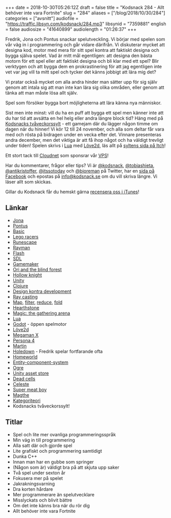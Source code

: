+++
date = 2018-10-30T05:26:12Z
draft = false
title = "Kodsnack 284 - Allt behöver inte vara Fortnite"
slug = "284"
aliases = ["/blog/2018/10/30/284"]
categories = ["avsnitt"]
audiofile = "https://traffic.libsyn.com/kodsnack/284.mp3"
libsynid = "7359881"
english = false
audiosize = "41640899"
audiolength = "01:26:37"
+++

Fredrik, Jona och Pontus snackar spelutveckling. Vi börjar med spelen som vår väg in i programmering och går vidare därifrån. Vi diskuterar mycket att designa kod, motor med mera för sitt spel kontra att faktiskt designa och bygga själva spelet. Vad är mitt mål egentligen: att designa den bästa motorn för ett spel eller att faktiskt designa och bli klar med ett spel? Blir verktygen och att bygga dem en prokrastinering för att jag egentligen inte vet var jag vill ta mitt spel och tycker det känns jobbigt att lära mig det?

Vi pratar också mycket om alla andra hinder man sätter upp för sig själv genom att intala sig att man inte kan lära sig olika områden, eller genom att tänka att man måste lösa allt själv.

Spel som försöker bygga bort möjligheterna att lära känna nya människor.

Sist men inte minst: vill du ha en puff att bygga ett spel men känner inte att du har tid att avsätta en hel helg eller andra längre block tid? Häng med på [Kodsnacks tvåveckorssylt](https://itch.io/jam/kodsnacks-2veckorssylt) - ett gamejam där du lägger någon timme om dagen när du hinner! Vi kör 12 till 24 november, och alla som deltar får vara med och rösta på bidragen under en vecka efter det. Vinnare presenteras andra december, men det viktiga är att få ihop något och ha väldigt trevligt under tiden! Spelen skrivs i [Lua](https://en.wikipedia.org/wiki/Lua_%28programming_language%29) med [Löve2d](https://love2d.org/), läs allt på [syltens sida på Itch](https://itch.io/jam/kodsnacks-2veckorssylt)!

Ett stort tack till [Cloudnet](http://www.cloudnet.se) som sponsrar vår [VPS](http://en.wikipedia.org/wiki/Virtual_private_server)!

Har du kommentarer, frågor eller tips? Vi är [@kodsnack](https://www.twitter.com/kodsnack), [@tobiashieta](https://www.twitter.com/tobiashieta), [@antikristoffer](https://www.twitter.com/antikristoffer), [@itssotoday](https://twitter.com/itssotoday) och [@bjoreman](https://www.twitter.com/bjoreman) på Twitter, har en [sida på Facebook](https://www.facebook.com/kodsnack) och epostas på [info@kodsnack.se](mailto:info@kodsnack.se) om du vill skriva längre. Vi läser allt som skickas.

Gillar du Kodsnack får du hemskt gärna [recensera oss i iTunes](http://itunes.apple.com/se/podcast/kodsnack/id561631498?l=en)!

## Länkar ##
* [Jona](https://twitter.com/saikyun)
* [Pontus](https://twitter.com/p1xelher0)
* [Basic](https://en.wikipedia.org/wiki/BASIC)
* [Lego racers](https://en.wikipedia.org/wiki/Lego_Racers_%28video_game%29)
* [Runescape](https://en.wikipedia.org/wiki/RuneScape)
* [Rayman](https://en.wikipedia.org/wiki/Rayman)
* [Flash](https://en.wikipedia.org/wiki/Adobe_Flash)
* [SDL](https://en.wikipedia.org/wiki/Simple_DirectMedia_Layer)
* [Gamemaker](https://www.yoyogames.com/gamemaker)
* [Ori and the blind forest](https://en.wikipedia.org/wiki/Ori_and_the_Blind_Forest)
* [Hollow knight](http://hollowknight.com/)
* [Unity](https://en.wikipedia.org/wiki/Unity_%28game_engine%29)
* [Clojure](https://en.wikipedia.org/wiki/Clojure)
* [Design kontra development](https://kodsnack.se/280/)
* [Ray casting](https://en.wikipedia.org/wiki/Ray_casting)
* [Map](https://en.wikipedia.org/wiki/Map_%28parallel_pattern%29), [filter](https://developer.mozilla.org/en-US/docs/Web/JavaScript/Reference/Global_Objects/Array/filter), [reduce](https://en.wikipedia.org/wiki/Reduce_%28parallel_pattern%29), [fold](https://en.wikipedia.org/wiki/Fold_%28higher-order_function%29)
* [Hearthstone](https://en.wikipedia.org/wiki/Hearthstone)
* [Magic: the gathering arena](https://en.wikipedia.org/wiki/Magic:_The_Gathering_Arena)
* [Lua](https://en.wikipedia.org/wiki/Lua_%28programming_language%29)
* [Godot](https://godotengine.org/) - öppen spelmotor
* [Löve2d](https://love2d.org/)
* [Megaman X](https://en.wikipedia.org/wiki/Mega_Man_X_%28video_game%29)
* [Persona 4](https://en.wikipedia.org/wiki/Persona_4)
* [Martin](http://grapefrukt.com/)
* [Holedown](https://holedown.com/) - Fredrik spelar fortfarande ofta
* [Homeworld](https://en.wikipedia.org/wiki/Homeworld)
* [Entity-component-system](https://en.wikipedia.org/wiki/Entity%E2%80%93component%E2%80%93system)
* [Ogre](https://www.ogre3d.org/)
* [Unity asset store](https://assetstore.unity.com/)
* [Dead cells](https://dead-cells.com/)
* [Celeste](https://en.wikipedia.org/wiki/Celeste_%28video_game%29)
* [Super meat boy](https://en.wikipedia.org/wiki/Super_Meat_Boy)
* [Magthe](https://twitter.com/magthe)
* [Kategoriteori](https://en.wikipedia.org/wiki/Category_theory)
* Kodsnacks tvåveckorssylt!


## Titlar ##
* Spel och lite mer ovanliga programmeringsspråk
* Min väg in till programmering
* Alla satt där och gjorde spel
* Lite grafiskt och programmering samtidigt
* Dunka C++
* Innan man har en gubbe som springer
* (Någon som är) väldigt bra på att skjuta upp saker
* Två spel under sexton år
* Fokusera mer på spelet
* Jakrakningsvarning
* Dra korten hårdare
* Mer programmerare än spelutvecklare
* Misslyckats och blivit bättre
* Om det inte känns bra när du rör dig
* Allt behöver inte vara Fortnite